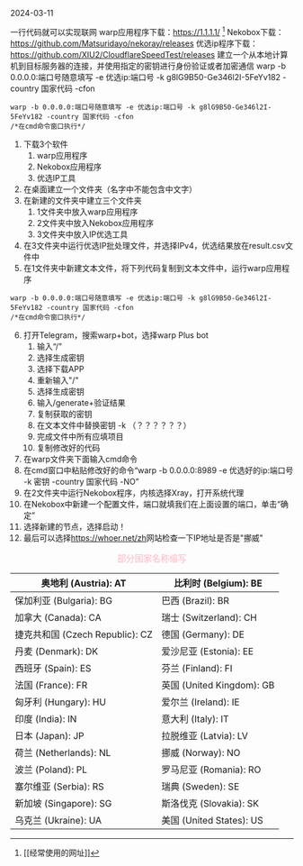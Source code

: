 2024-03-11

一行代码就可以实现联网
warp应用程序下载：<https://1.1.1.1/> [^1]
Nekobox下载：<https://github.com/Matsuridayo/nekoray/releases>
优选ip程序下载：<https://github.com/XIU2/CloudflareSpeedTest/releases>
建立一个从本地计算机到目标服务器的连接，并使用指定的密钥进行身份验证或者加密通信
warp -b 0.0.0.0:端口号随意填写 -e 优选ip:端口号 -k g8lG9B50-Ge346l2I-5FeYv182 -country 国家代码 -cfon

[^1]:[[经常使用的网址]]

```
warp -b 0.0.0.0:端口号随意填写 -e 优选ip:端口号 -k g8lG9B50-Ge346l2I-5FeYv182 -country 国家代码 -cfon
/*在cmd命令窗口执行*/
```
1. 下载3个软件
	1. warp应用程序
	2. Nekobox应用程序
	3. 优选IP工具
2. 在桌面建立一个文件夹（名字中不能包含中文字）
3. 在新建的文件夹中建立三个文件夹
	1. 1文件夹中放入warp应用程序
	2. 2文件夹中放入Nekobox应用程序
	3. 3文件夹中放入IP优选工具
4.  在3文件夹中运行优选IP批处理文件，并选择IPv4，优选结果放在result.csv文件中
5. 在1文件夹中新建文本文件，将下列代码复制到文本文件中，运行warp应用程序
```
warp -b 0.0.0.0:端口号随意填写 -e 优选ip:端口号 -k g8lG9B50-Ge346l2I-5FeYv182 -country 国家代码 -cfon
/*在cmd命令窗口执行*/
```
6. 打开Telegram，搜索warp+bot，选择warp Plus bot
	1. 输入“/”
	2. 选择生成密钥
	3. 选择下载APP
	4. 重新输入"/"
	5. 选择生成密钥
	6. 输入/generate+验证结果
	7. 复制获取的密钥
	8. 在文本文件中替换密钥 -k （？？？？？？）
	9. 完成文件中所有应填项目
	10. 复制修改好的代码
7. 在warp文件夹下面输入cmd命令
8. 在cmd窗口中粘贴修改好的命令“warp -b 0.0.0.0:8989 -e 优选好的ip:端口号 -k 密钥 -country 国家代码 -NO”
9. 在2文件夹中运行Nekobox程序，内核选择Xray，打开系统代理
10. 在Nekobox中新建一个配置文件，端口就填我们在上面设置的端口，单击“确定”
11. 选择新建的节点，选择启动！
12. 最后可以选择<https://whoer.net/zh>网站检查一下IP地址是否是"挪威"

<p style="text-align:center;color:#FFB6C1;font-size:1.1em;">
部分国家名称缩写
</p>

| 奥地利 (Austria): AT          | 比利时 (Belgium): BE       |
| -------------------------- | ----------------------- |
| 保加利亚 (Bulgaria): BG        | 巴西 (Brazil): BR         |
| 加拿大 (Canada): CA           | 瑞士 (Switzerland): CH    |
| 捷克共和国 (Czech Republic): CZ | 德国 (Germany): DE        |
| 丹麦 (Denmark): DK           | 爱沙尼亚 (Estonia): EE      |
| 西班牙 (Spain): ES            | 芬兰 (Finland): FI        |
| 法国 (France): FR            | 英国 (United Kingdom): GB |
| 匈牙利 (Hungary): HU          | 爱尔兰 (Ireland): IE       |
| 印度 (India): IN             | 意大利 (Italy): IT         |
| 日本 (Japan): JP             | 拉脱维亚 (Latvia): LV       |
| 荷兰 (Netherlands): NL       | 挪威 (Norway): NO         |
| 波兰 (Poland): PL            | 罗马尼亚 (Romania): RO      |
| 塞尔维亚 (Serbia): RS          | 瑞典 (Sweden): SE         |
| 新加坡 (Singapore): SG        | 斯洛伐克 (Slovakia): SK     |
| 乌克兰 (Ukraine): UA          | 美国 (United States): US  |

